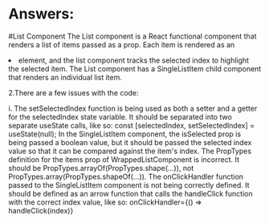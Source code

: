 # Answers:

#List Component
The List component is a React functional component that renders a list of items passed as a prop. Each item is rendered as an <li> element, and the list component tracks the selected index to highlight the selected item. The List component has a SingleListItem child component that renders an individual list item.

2.There are a few issues with the code:

i. The setSelectedIndex function is being used as both a setter and a getter for the selectedIndex state variable. It should be separated into two separate useState      calls, like so:
const [selectedIndex, setSelectedIndex] = useState(null);
In the SingleListItem component, the isSelected prop is being passed a boolean value, but it should be passed the selected index value so that it can be compared against the item's index.
The PropTypes definition for the items prop of WrappedListComponent is incorrect. It should be PropTypes.arrayOf(PropTypes.shape(...)), not PropTypes.array(PropTypes.shapeOf(...)).
The onClickHandler function passed to the SingleListItem component is not being correctly defined. It should be defined as an arrow function that calls the handleClick function with the correct index value, like so:
onClickHandler={() => handleClick(index)}
